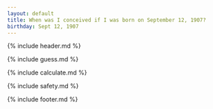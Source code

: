 ```yaml
---
layout: default
title: When was I conceived if I was born on September 12, 1907?
birthday: Sept 12, 1907
---
```


{% include header.md %}

{% include guess.md %}

{% include calculate.md %}

{% include safety.md %}

{% include footer.md %}



